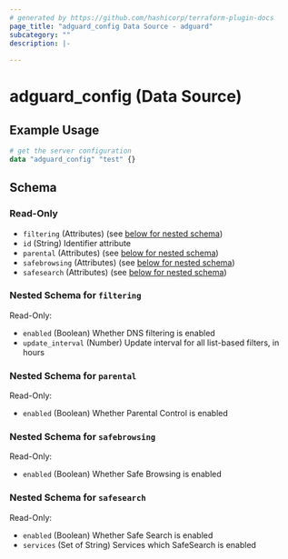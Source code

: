```yaml
---
# generated by https://github.com/hashicorp/terraform-plugin-docs
page_title: "adguard_config Data Source - adguard"
subcategory: ""
description: |-
  
---
```


# adguard_config (Data Source)



## Example Usage

```terraform
# get the server configuration
data "adguard_config" "test" {}
```

<!-- schema generated by tfplugindocs -->
## Schema

### Read-Only

- `filtering` (Attributes) (see [below for nested schema](#nestedatt--filtering))
- `id` (String) Identifier attribute
- `parental` (Attributes) (see [below for nested schema](#nestedatt--parental))
- `safebrowsing` (Attributes) (see [below for nested schema](#nestedatt--safebrowsing))
- `safesearch` (Attributes) (see [below for nested schema](#nestedatt--safesearch))

<a id="nestedatt--filtering"></a>
### Nested Schema for `filtering`

Read-Only:

- `enabled` (Boolean) Whether DNS filtering is enabled
- `update_interval` (Number) Update interval for all list-based filters, in hours


<a id="nestedatt--parental"></a>
### Nested Schema for `parental`

Read-Only:

- `enabled` (Boolean) Whether Parental Control is enabled


<a id="nestedatt--safebrowsing"></a>
### Nested Schema for `safebrowsing`

Read-Only:

- `enabled` (Boolean) Whether Safe Browsing is enabled


<a id="nestedatt--safesearch"></a>
### Nested Schema for `safesearch`

Read-Only:

- `enabled` (Boolean) Whether Safe Search is enabled
- `services` (Set of String) Services which SafeSearch is enabled


